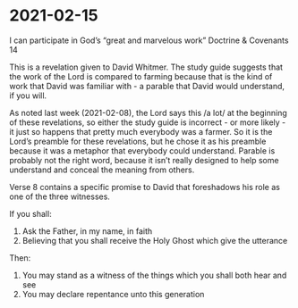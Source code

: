 # 2021-02-15

I can participate in God’s “great and marvelous work”
Doctrine & Covenants 14

This is a revelation given to David Whitmer.  The study guide suggests that the work of the Lord is compared to farming because that is the kind of work that David was familiar with - a parable that David would understand, if you will.

As noted last week (2021-02-08), the Lord says this /a lot/ at the beginning of these revelations, so either the study guide is incorrect - or more likely - it just so happens that pretty much everybody was a farmer.  So it is the Lord’s preamble for these revelations, but he chose it as his preamble because it was a metaphor that everybody could understand.  Parable is probably not the right word, because it isn’t really designed to help some understand and conceal the meaning from others.

Verse 8 contains a specific promise to David that foreshadows his role as one of the three witnesses.

If you shall:

1. Ask the Father, in my name, in faith
2. Believing that you shall receive the Holy Ghost which give the utterance

Then:

1. You may stand as a witness of the things which you shall both hear and see
2. You may declare repentance unto this generation
